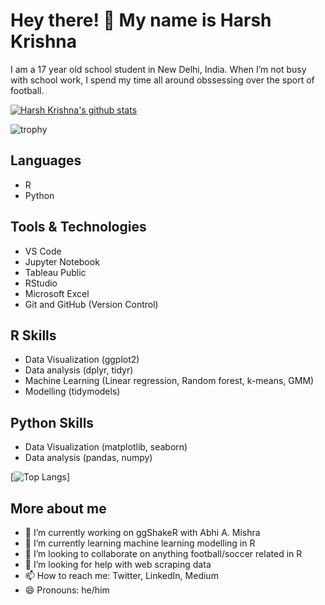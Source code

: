 # Hey there! 👋 My name is Harsh Krishna

I am a 17 year old school student in New Delhi, India. When I’m not busy with school work, I spend my time all around obssessing over the sport of football.


[![Harsh Krishna's github stats](https://github-readme-stats.vercel.app/api?username=harshkrishna17&show_icons=true&hide_border=true&show_icons=true&theme=monokai&layout=compact)](https://github.com/harshkrishna17/) 

![trophy](https://github-profile-trophy.vercel.app/?username=harshkrishna17&theme=onedark)

## Languages

- R
- Python

## Tools & Technologies

- VS Code
- Jupyter Notebook
- Tableau Public
- RStudio
- Microsoft Excel
- Git and GitHub (Version Control)

## R Skills

- Data Visualization (ggplot2)
- Data analysis (dplyr, tidyr)
- Machine Learning (Linear regression, Random forest, k-means, GMM)
- Modelling (tidymodels)

## Python Skills

- Data Visualization (matplotlib, seaborn)
- Data analysis (pandas, numpy)

[![Top Langs](https://github-readme-stats.vercel.app/api/top-langs/?username=harshkrishna17&layout=compact&icon_color=805AD5&text_color=718096&bg_color=ffffff00&hide_border=true&langs_count=8&hide=Hack,Makefile)]

## More about me

- 🔭 I’m currently working on ggShakeR with Abhi A. Mishra
- 🌱 I’m currently learning machine learning modelling in R
- 👯 I’m looking to collaborate on anything football/soccer related in R
- 🤔 I’m looking for help with web scraping data
- 📫 How to reach me: Twitter, LinkedIn, Medium
- 😄 Pronouns: he/him
